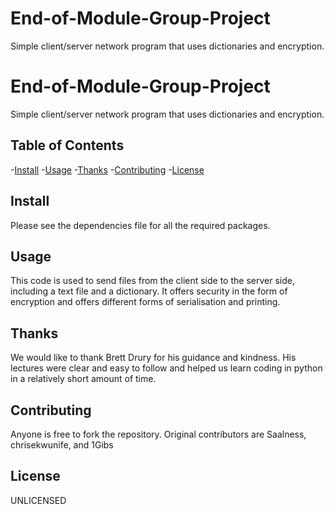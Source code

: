 # End-of-Module-Group-Project
Simple client/server network program that uses dictionaries and encryption.
# End-of-Module-Group-Project
Simple client/server network program that uses dictionaries and encryption.

## Table of Contents

-[Install](#install)
-[Usage](#usage)
-[Thanks](#thanks)
-[Contributing](#contributing)
-[License](#license)

## Install

Please see the dependencies file for all the required packages.

## Usage

This code is used to send files from the client side to the server side, including a text file and a dictionary. It offers security in the form of encryption and offers different forms of serialisation and printing.

## Thanks

We would like to thank Brett Drury for his guidance and kindness. His lectures were clear and easy to follow and helped us learn coding in python in a relatively short amount of time.

## Contributing

Anyone is free to fork the repository. Original contributors are Saalness, chrisekwunife, and 1Gibs

## License

UNLICENSED

